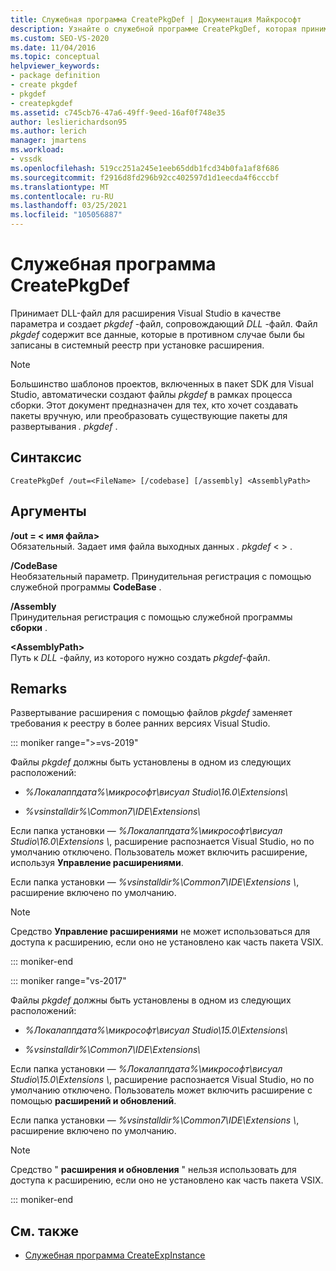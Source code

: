 ```yaml
---
title: Служебная программа CreatePkgDef | Документация Майкрософт
description: Узнайте о служебной программе CreatePkgDef, которая принимает DLL-файл для расширения Visual Studio в качестве параметра и создает pkgdef-файл для библиотеки DLL-файла.
ms.custom: SEO-VS-2020
ms.date: 11/04/2016
ms.topic: conceptual
helpviewer_keywords:
- package definition
- create pkgdef
- pkgdef
- createpkgdef
ms.assetid: c745cb76-47a6-49ff-9eed-16af0f748e35
author: leslierichardson95
ms.author: lerich
manager: jmartens
ms.workload:
- vssdk
ms.openlocfilehash: 519cc251a245e1eeb65ddb1fcd34b0fa1af8f686
ms.sourcegitcommit: f2916d8fd296b92cc402597d1d1eecda4f6cccbf
ms.translationtype: MT
ms.contentlocale: ru-RU
ms.lasthandoff: 03/25/2021
ms.locfileid: "105056887"
---
```

# <a name="createpkgdef-utility"></a>Служебная программа CreatePkgDef
Принимает DLL-файл для расширения Visual Studio в качестве параметра и создает *pkgdef* -файл, сопровождающий *DLL* -файл. Файл *pkgdef* содержит все данные, которые в противном случае были бы записаны в системный реестр при установке расширения.

> [!NOTE]
> Большинство шаблонов проектов, включенных в пакет SDK для Visual Studio, автоматически создают файлы *pkgdef* в рамках процесса сборки. Этот документ предназначен для тех, кто хочет создавать пакеты вручную, или преобразовать существующие пакеты для развертывания *. pkgdef*  .

## <a name="syntax"></a>Синтаксис

```
CreatePkgDef /out=<FileName> [/codebase] [/assembly] <AssemblyPath>
```

## <a name="arguments"></a>Аргументы
**/out = &lt; имя файла&gt;**\
Обязательный. Задает имя файла выходных данных *. pkgdef* &lt; &gt; .

**/CodeBase**\
Необязательный параметр. Принудительная регистрация с помощью служебной программы **CodeBase** .

**/Assembly**\
Принудительная регистрация с помощью служебной программы **сборки** .

**&lt;AssemblyPath&gt;**\
Путь к *DLL* -файлу, из которого нужно создать *pkgdef*-файл.

## <a name="remarks"></a>Remarks
Развертывание расширения с помощью файлов *pkgdef* заменяет требования к реестру в более ранних версиях Visual Studio.

::: moniker range=">=vs-2019"

Файлы *pkgdef* должны быть установлены в одном из следующих расположений:

- *%Локалаппдата%\микрософт\висуал Studio\16.0\Extensions\\*

- *%vsinstalldir%\Common7\IDE\Extensions\\*

Если папка установки — *%Локалаппдата%\микрософт\висуал Studio\16.0\Extensions \\*, расширение распознается Visual Studio, но по умолчанию отключено. Пользователь может включить расширение, используя **Управление расширениями**.

Если папка установки — *%vsinstalldir%\Common7\IDE\Extensions \\*, расширение включено по умолчанию.

> [!NOTE]
> Средство **Управление расширениями** не может использоваться для доступа к расширению, если оно не установлено как часть пакета VSIX.

::: moniker-end

::: moniker range="vs-2017"

Файлы *pkgdef* должны быть установлены в одном из следующих расположений:

- *%Локалаппдата%\микрософт\висуал Studio\15.0\Extensions\\*

- *%vsinstalldir%\Common7\IDE\Extensions\\*

Если папка установки — *%Локалаппдата%\микрософт\висуал Studio\15.0\Extensions \\*, расширение распознается Visual Studio, но по умолчанию отключено. Пользователь может включить расширение с помощью **расширений и обновлений**.

Если папка установки — *%vsinstalldir%\Common7\IDE\Extensions \\*, расширение включено по умолчанию.

> [!NOTE]
> Средство " **расширения и обновления** " нельзя использовать для доступа к расширению, если оно не установлено как часть пакета VSIX.

::: moniker-end

## <a name="see-also"></a>См. также
- [Служебная программа CreateExpInstance](../../extensibility/internals/createexpinstance-utility.md)

